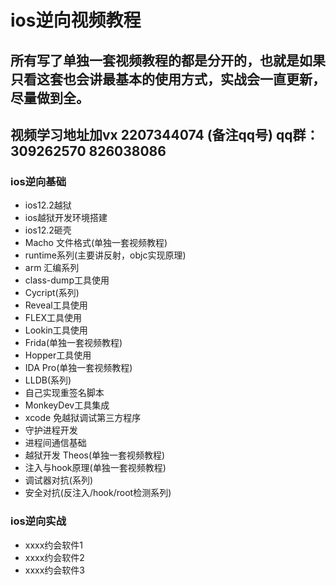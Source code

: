 # ios逆向视频教程
## 所有写了单独一套视频教程的都是分开的，也就是如果只看这套也会讲最基本的使用方式，实战会一直更新，尽量做到全。
## 视频学习地址加vx 2207344074  (备注qq号) qq群：309262570 826038086

### ios逆向基础
* ios12.2越狱
* ios越狱开发环境搭建
* ios12.2砸壳
* Macho 文件格式(单独一套视频教程)
* runtime系列(主要讲反射，objc实现原理)
* arm 汇编系列
* class-dump工具使用
* Cycript(系列)
* Reveal工具使用
* FLEX工具使用
* Lookin工具使用
* Frida(单独一套视频教程)
* Hopper工具使用
* IDA Pro(单独一套视频教程)
* LLDB(系列)
* 自己实现重签名脚本
* MonkeyDev工具集成
* xcode 免越狱调试第三方程序
* 守护进程开发
* 进程间通信基础
* 越狱开发 Theos(单独一套视频教程)
* 注入与hook原理(单独一套视频教程)
* 调试器对抗(系列)
* 安全对抗(反注入/hook/root检测系列)
### ios逆向实战
* xxxx约会软件1
* xxxx约会软件2
* xxxx约会软件3

